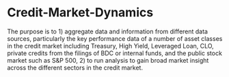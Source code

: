 # Credit-Market-Dynamics
The purpose is to 1) aggregate data and information from different data sources, particularly the key performance data of a number of asset classes in the credit market including Treasury, High Yield, Leveraged Loan, CLO, private credits from the filings of BDC or internal funds, and the public stock market such as S&P 500, 2) to run analysis to gain broad market insight across the different sectors in the credit market.

